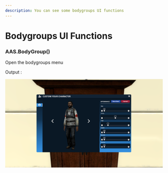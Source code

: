 ```yaml
---
description: You can see some bodygroups UI functions
---
```

# Bodygroups UI Functions

### AAS.BodyGroup()
Open the bodygroups menu

Output :

![](../../../assets/images/bodygroups.png)